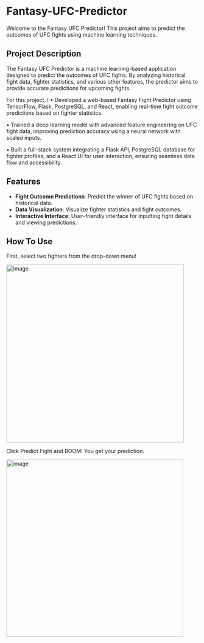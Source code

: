 # Fantasy-UFC-Predictor
Welcome to the Fantasy UFC Predictor! This project aims to predict the outcomes of UFC fights using machine learning techniques.

## Project Description
The Fantasy UFC Predictor is a machine learning-based application designed to predict the outcomes of UFC fights. By analyzing historical fight data, fighter statistics, and various other features, the predictor aims to provide accurate predictions for upcoming fights.

For this project, I
• Developed a web-based Fantasy Fight Predictor using TensorFlow, Flask, PostgreSQL, and React, enabling real-time fight outcome predictions
based on fighter statistics.

• Trained a deep learning model with advanced feature engineering on UFC fight data, improving prediction accuracy using a neural network
with scaled inputs.

• Built a full-stack system integrating a Flask API, PostgreSQL database for fighter profiles, and a React UI for user interaction, ensuring
seamless data flow and accessibility.

## Features
- **Fight Outcome Predictions**: Predict the winner of UFC fights based on historical data.
- **Data Visualization**: Visualize fighter statistics and fight outcomes.
- **Interactive Interface**: User-friendly interface for inputting fight details and viewing predictions.

## How To Use
First, select two fighters from the drop-down menu!

<img width="466" alt="image" src="https://github.com/user-attachments/assets/d2f00563-6e42-4ba5-9d33-910e739a05cd" />

Click Predict Fight and BOOM! You get your prediction.

<img width="464" alt="image" src="https://github.com/user-attachments/assets/833828ea-97c9-453d-85e2-7bb19b4159b4" />

